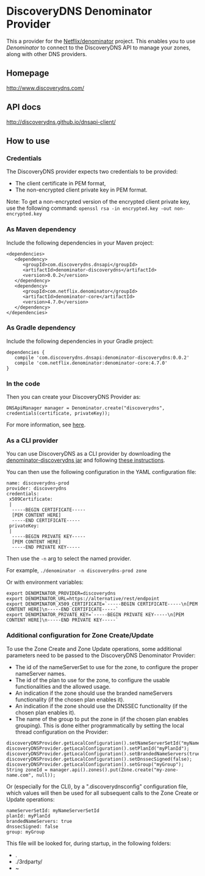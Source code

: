# DiscoveryDNS Denominator Provider
This a provider for the [Netflix/denominator](https://github.com/Netflix/denominator) project.
This enables you to use _Denominator_ to connect to the DiscoveryDNS API to manage your zones, along with other DNS providers.

## Homepage
http://www.discoverydns.com/

## API docs
http://discoverydns.github.io/dnsapi-client/

## How to use

### Credentials
The DiscoveryDNS provider expects two credentials to be provided:
* The client certificate in PEM format,
* The non-encrypted client private key in PEM format.

Note: To get a non-encrypted version of the encrypted client private key, use the following command: `openssl rsa -in encrypted.key -out non-encrypted.key`

### As Maven dependency
Include the following dependencies in your Maven project:

    <dependencies>
       <dependency>
          <groupId>com.discoverydns.dnsapi</groupId>
          <artifactId>denominator-discoverydns</artifactId>
          <version>0.0.2</version>
       </dependency>
       <dependency>
          <groupId>com.netflix.denominator</groupId>
          <artifactId>denominator-core</artifactId>
          <version>4.7.0</version>
       </dependency>
    </dependencies>

### As Gradle dependency
Include the following dependencies in your Gradle project:

    dependencies {
       compile 'com.discoverydns.dnsapi:denominator-discoverydns:0.0.2'
       compile 'com.netflix.denominator:denominator-core:4.7.0'
    }

### In the code
Then you can create your DiscoveryDNS Provider as:

    DNSApiManager manager = Denominator.create("discoverydns", credentials(certificate, privateKey));

For more information, see [here](https://github.com/Netflix/denominator#third-party-providers).

### As a CLI provider
You can use DiscoveryDNS as a CLI provider by downloading
 the [denominator-discoverydns jar](https://github.com/discoverydns/denominator-discoverydns/tree/master/dist/denominator-discoverydns-0.0.1.jar)
 and following [these instructions](https://github.com/Netflix/denominator/tree/master/cli#third-party-providers).

You can then use the following configuration in the YAML configuration file:

```
name: discoverydns-prod
provider: discoverydns
credentials:
 x509Certificate:
 |
  -----BEGIN CERTIFICATE-----
  [PEM CONTENT HERE]
  -----END CERTIFICATE-----
 privateKey:
 |
  -----BEGIN PRIVATE KEY-----
  [PEM CONTENT HERE]
  -----END PRIVATE KEY-----
```

Then use the `-n` arg to select the named provider.

For example, `./denominator -n discoverydns-prod zone`

Or with environment variables:
```
export DENOMINATOR_PROVIDER=discoverydns
export DENOMINATOR_URL=https://alternative/rest/endpoint
export DENOMINATOR_X509_CERTIFICATE=`-----BEGIN CERTIFICATE-----\n[PEM CONTENT HERE]\n-----END CERTIFICATE-----`
export DENOMINATOR_PRIVATE_KEY=`-----BEGIN PRIVATE KEY-----\n[PEM CONTENT HERE]\n-----END PRIVATE KEY-----`
```

### Additional configuration for Zone Create/Update
To use the Zone Create and Zone Update operations,
 some additional parameters need to be passed to the DiscoveryDNS Denominator Provider:
* The id of the nameServerSet to use for the zone, to configure the proper nameServer names.
* The id of the plan to use for the zone, to configure the usable functionalities and the allowed usage.
* An indication if the zone should use the branded nameServers functionality (if the chosen plan enables it).
* An indication if the zone should use the DNSSEC functionality (if the chosen plan enables it).
* The name of the group to put the zone in (if the chosen plan enables grouping).
This is done either programmatically by setting the local thread configuration on the Provider:

```
discoveryDNSProvider.getLocalConfiguration().setNameServerSetId("myNameServerSetId");
discoveryDNSProvider.getLocalConfiguration().setPlanId("myPlanId");
discoveryDNSProvider.getLocalConfiguration().setBrandedNameServers(true);
discoveryDNSProvider.getLocalConfiguration().setDnssecSigned(false);
discoveryDNSProvider.getLocalConfiguration().setGroup("myGroup");
String zoneId = manager.api().zones().put(Zone.create("my-zone-name.com", null));
```

Or (especially for the CLI), by a ".discoverydnsconfig" configuration file,
 which values will then be used for all subsequent calls to the Zone Create or Update operations:

```
nameServerSetId: myNameServerSetId
planId: myPlanId
brandedNameServers: true
dnssecSigned: false
group: myGroup
```

This file will be looked for, during startup, in the following folders:
* .
* ./3rdparty/
* ~

